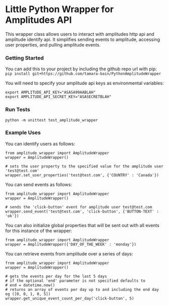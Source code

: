 Little Python Wrapper for Amplitudes API
========================================

This wrapper class allows users to interact with amplitudes http api and amplitude identify api.
It simplifies sending events to amplitude, accessing user properties, and pulling amplitude events.

### Getting Started

You can add this to your project by including the github repo url with pip:
`pip install git+https://github.com/tamara-bain/PythonAmplitudeWrapper`

You will need to specify your amplitude api keys as environmental variables:

    export AMPLITUDE_API_KEY="ASASA99AABLAH"
    export AMPLITUDE_API_SECRET_KEY="ASASECRETBLAH"

### Run Tests
`python -m unittest test_amplitude_wrapper`

### Example Uses

You can identify users as follows:

    from amplitude_wrapper import AmplitudeWrapper
    wrapper = AmplitudeWrapper()

    # sets the user property to the specified value for the amplitude user 'test@test.com'
    wrapper.set_user_properties('test@test.com', {'COUNTRY' : 'Canada'})

You can send events as follows:

    from amplitude_wrapper import AmplitudeWrapper
    wrapper = AmplitudeWrapper()

    # sends the 'click-button' event for amplitude user test@test.com
    wrapper.send_event('test@test.com', 'click-button', {'BUTTON-TEXT' : 'ok'})

You can also initialize global properties that will be sent out with all events
for this instance of the wrapper:

    from amplitude_wrapper import AmplitudeWrapper
    wrapper = AmplitudeWrapper({'DAY_OF_THE_WEEK' : 'monday'})

You can retrieve events from amplitude over a series of days:

    from amplitude_wrapper import AmplitudeWrapper
    wrapper = AmplitudeWrapper()

    # gets the events per day for the last 5 days
    # if the optional 'end' parameter is not specified defaults to
    # end = datetime.now()
    # returns an array of events per day up to and including the end day eg ([0, 0, 1, 0, 5])
    wrapper.get_unique_event_count_per_day('click-button', 5)